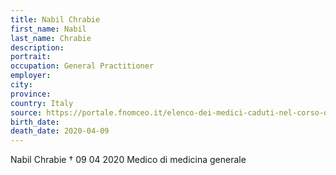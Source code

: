 ```yaml
---
title: Nabil Chrabie
first_name: Nabil
last_name: Chrabie
description: 
portrait: 
occupation: General Practitioner
employer: 
city: 
province: 
country: Italy
source: https://portale.fnomceo.it/elenco-dei-medici-caduti-nel-corso-dellepidemia-di-covid-19/
birth_date: 
death_date: 2020-04-09
---
```


Nabil Chrabie † 09 04 2020
Medico di medicina generale